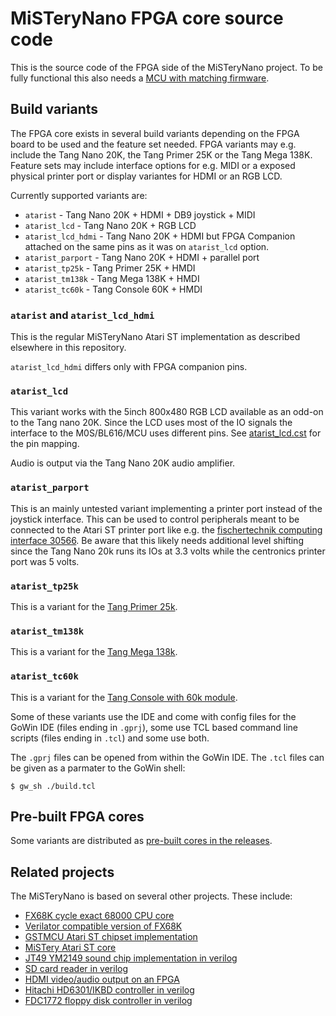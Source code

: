 # MiSTeryNano FPGA core source code

This is the source code of the FPGA side of the MiSTeryNano
project. To be fully functional this also needs a [MCU with matching
firmware](https://github.com/harbaum/FPGA-Companion/).

## Build variants

The FPGA core exists in several build variants depending on the FPGA board
to be used and the feature set needed. FPGA variants may e.g. include the
Tang Nano 20K, the Tang Primer 25K or the Tang Mega 138K. Feature sets may
include interface options for e.g. MIDI or a exposed physical printer port
or display variantes for HDMI or an RGB LCD.

Currently supported variants are:

  * ```atarist``` - Tang Nano 20K + HDMI + DB9 joystick + MIDI
  * ```atarist_lcd``` - Tang Nano 20K + RGB LCD
  * ```atarist_lcd_hdmi``` - Tang Nano 20K + HDMI but FPGA Companion attached on the same pins as it was on ```atarist_lcd``` option.
  * ```atarist_parport``` - Tang Nano 20K + HDMI + parallel port
  * ```atarist_tp25k``` - Tang Primer 25K + HMDI
  * ```atarist_tm138k``` - Tang Mega 138K + HMDI
  * ```atarist_tc60k``` - Tang Console 60K + HMDI

### ```atarist``` and ```atarist_lcd_hdmi```

This is the regular MiSTeryNano Atari ST implementation as described
elsewhere in this repository.

```atarist_lcd_hdmi``` differs only with FPGA companion pins.

### ```atarist_lcd```

This variant works with the 5inch 800x480 RGB LCD available as an odd-on
to the Tang nano 20K. Since the LCD uses most of the IO signals the
interface to the M0S/BL616/MCU uses different pins. See 
[atarist_lcd.cst](https://github.com/harbaum/MiSTeryNano/blob/main/src/tang/nano20k/atarist_lcd.cst) for the pin mapping.

Audio is output via the Tang Nano 20K audio amplifier.

### ```atarist_parport```

This is an mainly untested variant implementing a printer port instead
of the joystick interface. This can be used to control peripherals meant
to be connected to the Atari ST printer port like e.g. the
[fischertechnik computing interface 30566](https://www.ftcommunity.de/knowhow/computing/computing_interfaces/). Be aware that this likely needs
additional level shifting since the Tang Nano 20k runs its IOs at 3.3 volts
while the centronics printer port was 5 volts.

### ```atarist_tp25k```

This is a variant for the [Tang Primer 25k](https://github.com/harbaum/MiSTeryNano/blob/main/TANG_PRIMER_25K.md).

### ```atarist_tm138k```

This is a variant for the [Tang Mega 138k](https://github.com/harbaum/MiSTeryNano/blob/main/TANG_PRIMER_138K.md).

### ```atarist_tc60k```

This is a variant for the [Tang Console with 60k module](https://github.com/harbaum/MiSTeryNano/blob/main/TANG_CONSOLE_60K.md).

Some of these variants use the IDE and come with config files for the
GoWin IDE (files ending in ```.gprj```), some use TCL based command
line scripts (files ending in ```.tcl```) and some use both.


The ```.gprj``` files can be opened from within the GoWin IDE. The
```.tcl``` files can be given as a parmater to the GoWin shell:

```
$ gw_sh ./build.tcl
```

## Pre-built FPGA cores

Some variants are distributed as [pre-built cores in the
releases](https://github.com/harbaum/MiSTeryNano/releases).

## Related projects

The MiSTeryNano is based on several other projects. These include:

  * [FX68K cycle exact 68000 CPU core](https://github.com/ijor/fx68k)
  * [Verilator compatible version of FX68K](https://github.com/emoon/fx68x_verilator)
  * [GSTMCU Atari ST chipset implementation](https://github.com/gyurco/gstmcu)
  * [MiSTery Atari ST core](https://github.com/gyurco/MiSTery)
  * [JT49 YM2149 sound chip implementation in verilog](https://github.com/jotego/jt49)
  * [SD card reader in verilog](https://github.com/WangXuan95/FPGA-SDcard-Reader)
  * [HDMI video/audio output on an FPGA](https://github.com/hdl-util/hdmi)
  * [Hitachi HD6301/IKBD controller in verilog](https://github.com/harbaum/ikbd)
  * [FDC1772 floppy disk controller in verilog](https://github.com/harbaum/fdc1772-verilator)
